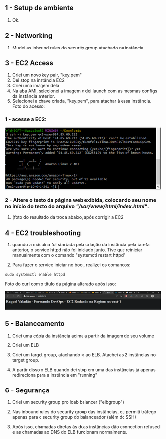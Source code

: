 ## 1 - Setup de ambiente
1) Ok.

## 2 - Networking
1) Mudei as inbound rules do security group atachado na instância

## 3 - EC2 Access
1) Criei um novo key pair, "key.pem"
2) Dei stop na instância EC2
3) Criei uma imagem dela
4) Na aba AMI, selecionei a imagem e dei launch com as mesmas configs da instância anterior.
5) Selecionei a chave criada, "key.pem", para atachar à essa instância. Foto do acesso:


### 1 - acesse a EC2:
![alt text](imgs/ssh_funcionando.png)


###  2 - Altere o texto da página web exibida, colocando seu nome no início do texto do arquivo ***"/var/www/html/index.html"***.

1) (foto do resultado da troca abaixo, após corrigir a EC2)

## 4 - EC2 troubleshooting
1) quando a máquina foi startada pela criação da instância pela tarefa anterior, o service httpd não foi iniciado junto. Tive que reiniciar manualmente com o comando "systemctl restart httpd"

2) Para fazer o service iniciar no boot, realizei os comandos:

```
sudo systemctl enable httpd
```

Foto do curl com o título da página alterado após isso:

![alt text](imgs/RESTARTANDO_HTTPD_CURL_com_nome.png)


## 5 - Balanceamento
1) Criei uma cópia da instância acima a partir da imagem de seu volume

2) Criei um ELB

3) Criei um target group, atachando-o ao ELB. Atachei as 2 instâncias no target group.

4) A partir disso o ELB quando dei stop em uma das instâncias já apenas redireciona para a instância em "running"
 
## 6 - Segurança
1) Criei um security group pro loab balancer ("elbgroup")

2) Nas inbound rules do security group das instâncias, eu permiti tráfego apenas para o security group do balanceador (além do SSH)

3) Após isso, chamadas diretas às duas instâncias dão connection refused e as chamadas ao DNS do ELB funcionam normalmente.

